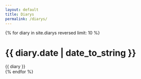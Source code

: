 ```yaml
---
layout: default
title: Diarys
permalink: /diarys/
---
```


{% for diary in site.diarys reversed limit: 10 %}
  <content>
    <h1> {{ diary.date | date_to_string }} </h1>
    <div class='diary-content'>
      {{ diary }}
    </div>
  </content>
{% endfor %}
